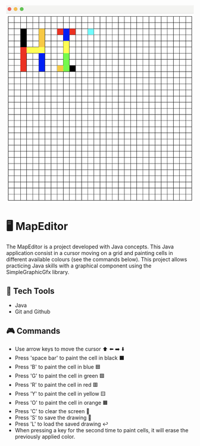<p align="center">
    <img src ="gitHub/MapEditor.png" alt = "Project demontration" widht="100%" />
</p>

# 🖥️  MapEditor

The MapEditor is a project developed with Java concepts. This Java application consist in a cursor moving on a grid and painting cells in different available colours (see the commands below). This project allows practicing Java skills with a graphical component using the SimpleGraphicGfx library.

## 🚀  Tech Tools

- Java
- Git and Github


##  :video_game: Commands

- Use arrow keys to move the cursor ⬆️ ⬅️ :arrow_right: ⬇️ 
- Press 'space bar' to paint the cell in black ⬛️
- Press 'B' to paint the cell in blue 🟦
- Press 'G' to paint the cell in green 🟩
- Press 'R' to paint the cell in red 🟥
- Press 'Y' to paint the cell in yellow 🟨
- Press 'O' to paint the cell in orange 🟧
- Press 'C' to clear the screen 🧽
- Press 'S' to save the drawing 📝
- Press 'L' to load the saved drawing :leftwards_arrow_with_hook: 
- When pressing a key for the second time to paint cells, it will erase the previously applied color.
